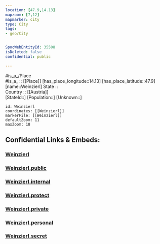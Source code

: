 ```yaml
---
location: [47.9,14.13] 
mapzoom: [7,12] 
mapmarker: city 
type: City
tags:
- geo/City


SpocWebEntityId: 35508
isDeleted: false
confidential: public

---
```

#is_a_/Place  
#is_a_ :: [[Place]] 
[has_place_longitude::14.13] 
[has_place_latitude::47.9] 
[name::Weinzierl] 
State ::  
Country :: [[Austria]]  
[StateId::] 
[Population::] 
[Unknown::] 


```leaflet
id: Weinzierl
coordinates: [[Weinzierl]] 
markerFile: [[Weinzierl]] 
defaultZoom: 11 
maxZoom: 18
```


## Confidential Links & Embeds: 

### [Weinzierl](/_Standards/Earth/Continent/Europe/Europe~Central/Austria/Austrias_States/Oberösterreich/City/Weinzierl.md) 

### [Weinzierl.public](/_public/Earth/Continent/Europe/Europe~Central/Austria/Austrias_States/Oberösterreich/City/Weinzierl.public.md) 

### [Weinzierl.internal](/_internal/Earth/Continent/Europe/Europe~Central/Austria/Austrias_States/Oberösterreich/City/Weinzierl.internal.md) 

### [Weinzierl.protect](/_protect/Earth/Continent/Europe/Europe~Central/Austria/Austrias_States/Oberösterreich/City/Weinzierl.protect.md) 

### [Weinzierl.private](/_private/Earth/Continent/Europe/Europe~Central/Austria/Austrias_States/Oberösterreich/City/Weinzierl.private.md) 

### [Weinzierl.personal](/_personal/Earth/Continent/Europe/Europe~Central/Austria/Austrias_States/Oberösterreich/City/Weinzierl.personal.md) 

### [Weinzierl.secret](/_secret/Earth/Continent/Europe/Europe~Central/Austria/Austrias_States/Oberösterreich/City/Weinzierl.secret.md)

